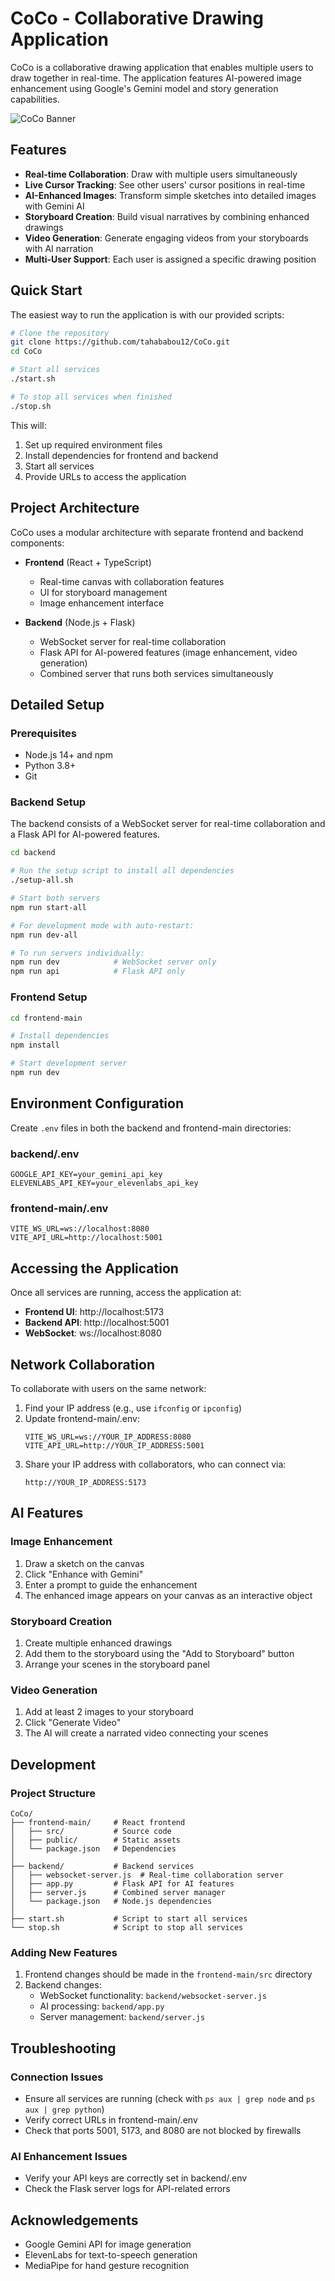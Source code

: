 # CoCo - Collaborative Drawing Application

CoCo is a collaborative drawing application that enables multiple users to draw together in real-time. The application features AI-powered image enhancement using Google's Gemini model and story generation capabilities.

![CoCo Banner](frontend-main/public/CoCo_banner.png)

## Features

- **Real-time Collaboration**: Draw with multiple users simultaneously
- **Live Cursor Tracking**: See other users' cursor positions in real-time
- **AI-Enhanced Images**: Transform simple sketches into detailed images with Gemini AI
- **Storyboard Creation**: Build visual narratives by combining enhanced drawings
- **Video Generation**: Generate engaging videos from your storyboards with AI narration
- **Multi-User Support**: Each user is assigned a specific drawing position

## Quick Start

The easiest way to run the application is with our provided scripts:

```bash
# Clone the repository
git clone https://github.com/tahababou12/CoCo.git
cd CoCo

# Start all services
./start.sh

# To stop all services when finished
./stop.sh
```

This will:
1. Set up required environment files
2. Install dependencies for frontend and backend
3. Start all services
4. Provide URLs to access the application

## Project Architecture

CoCo uses a modular architecture with separate frontend and backend components:

- **Frontend** (React + TypeScript)
  - Real-time canvas with collaboration features
  - UI for storyboard management
  - Image enhancement interface

- **Backend** (Node.js + Flask)
  - WebSocket server for real-time collaboration
  - Flask API for AI-powered features (image enhancement, video generation)
  - Combined server that runs both services simultaneously

## Detailed Setup

### Prerequisites

- Node.js 14+ and npm
- Python 3.8+
- Git

### Backend Setup

The backend consists of a WebSocket server for real-time collaboration and a Flask API for AI-powered features.

```bash
cd backend

# Run the setup script to install all dependencies 
./setup-all.sh

# Start both servers
npm run start-all

# For development mode with auto-restart:
npm run dev-all

# To run servers individually:
npm run dev            # WebSocket server only
npm run api            # Flask API only
```

### Frontend Setup

```bash
cd frontend-main

# Install dependencies
npm install

# Start development server
npm run dev
```

## Environment Configuration

Create `.env` files in both the backend and frontend-main directories:

### backend/.env

```
GOOGLE_API_KEY=your_gemini_api_key
ELEVENLABS_API_KEY=your_elevenlabs_api_key
```

### frontend-main/.env

```
VITE_WS_URL=ws://localhost:8080
VITE_API_URL=http://localhost:5001
```

## Accessing the Application

Once all services are running, access the application at:

- **Frontend UI**: http://localhost:5173
- **Backend API**: http://localhost:5001
- **WebSocket**: ws://localhost:8080

## Network Collaboration

To collaborate with users on the same network:

1. Find your IP address (e.g., use `ifconfig` or `ipconfig`)
2. Update frontend-main/.env:
   ```
   VITE_WS_URL=ws://YOUR_IP_ADDRESS:8080
   VITE_API_URL=http://YOUR_IP_ADDRESS:5001
   ```
3. Share your IP address with collaborators, who can connect via:
   ```
   http://YOUR_IP_ADDRESS:5173
   ```

## AI Features

### Image Enhancement

1. Draw a sketch on the canvas
2. Click "Enhance with Gemini"
3. Enter a prompt to guide the enhancement
4. The enhanced image appears on your canvas as an interactive object

### Storyboard Creation

1. Create multiple enhanced drawings
2. Add them to the storyboard using the "Add to Storyboard" button
3. Arrange your scenes in the storyboard panel

### Video Generation

1. Add at least 2 images to your storyboard
2. Click "Generate Video"
3. The AI will create a narrated video connecting your scenes

## Development

### Project Structure

```
CoCo/
├── frontend-main/     # React frontend
│   ├── src/           # Source code
│   ├── public/        # Static assets
│   └── package.json   # Dependencies
│
├── backend/           # Backend services
│   ├── websocket-server.js  # Real-time collaboration server
│   ├── app.py         # Flask API for AI features
│   ├── server.js      # Combined server manager
│   └── package.json   # Node.js dependencies
│
├── start.sh           # Script to start all services
└── stop.sh            # Script to stop all services
```

### Adding New Features

1. Frontend changes should be made in the `frontend-main/src` directory
2. Backend changes:
   - WebSocket functionality: `backend/websocket-server.js`
   - AI processing: `backend/app.py`
   - Server management: `backend/server.js`

## Troubleshooting

### Connection Issues

- Ensure all services are running (check with `ps aux | grep node` and `ps aux | grep python`)
- Verify correct URLs in frontend-main/.env
- Check that ports 5001, 5173, and 8080 are not blocked by firewalls

### AI Enhancement Issues

- Verify your API keys are correctly set in backend/.env
- Check the Flask server logs for API-related errors

## Acknowledgements

- Google Gemini API for image generation
- ElevenLabs for text-to-speech generation
- MediaPipe for hand gesture recognition
